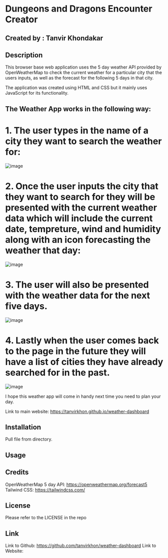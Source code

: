 # Dungeons and Dragons Encounter Creator 

## Created by : Tanvir Khondakar

## Description

This browser base web application uses the 5 day weather API provided by OpenWeatherMap to check the current weather for a particular city that the users inputs, as well as the forecast for the following 5 days in that city. 

The application was created using HTML and CSS but it mainly uses JavaScript for its functionality.

## The Weather App works in the following way:

# 1. The user types in the name of a city they want to search the weather for:
![image](https://user-images.githubusercontent.com/119143763/217427735-c85aa050-c029-4f0f-a747-0d8e904a3c3c.png)

# 2. Once the user inputs the city that they want to search for they will be presented with the current weather data which will include the current date, tempreture, wind and humidity along with an icon forecasting the weather that day:
![image](https://user-images.githubusercontent.com/119143763/217433440-744f65b6-7b89-456d-97ad-79aa90798148.png)

# 3. The user will also be presented with the weather data for the next five days.
![image](https://user-images.githubusercontent.com/119143763/217433861-65729933-ad95-4a92-ab13-2602e83aa964.png)

# 4. Lastly when the user comes back to the page in the future they will have a list of cities they have already searched for in the past.
![image](https://user-images.githubusercontent.com/119143763/217426007-f07e4876-b98e-47b9-83f5-e04f09e255dc.png)

I hope this weather app will come in handy next time you need to plan your day.

Link to main website: https://tanvirkhon.github.io/weather-dashboard

## Installation

Pull file from directory.

## Usage

## Credits

OpenWeatherMap 5 day API: https://openweathermap.org/forecast5
Tailwind CSS: https://tailwindcss.com/

## License

Please refer to the LICENSE in the repo

## Link

Link to Github: https://github.com/tanvirkhon/weather-dashboard
Link to Website: 
